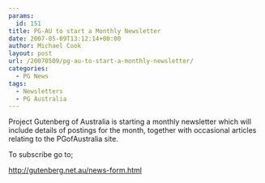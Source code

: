 ```yaml
---
params:
  id: 151
title: PG-AU to start a Monthly Newsletter
date: 2007-05-09T13:12:14+00:00
author: Michael Cook
layout: post
url: /20070509/pg-au-to-start-a-monthly-newsletter/
categories:
  - PG News
tags:
  - Newsletters
  - PG Australia
---
```

Project Gutenberg of Australia is starting a monthly newsletter which will include details of postings for the month, together with occasional articles relating to the PGofAustralia site.

To subscribe go to;

<http://gutenberg.net.au/news-form.html>
